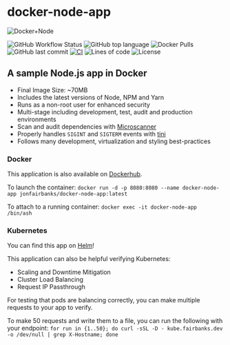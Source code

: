 # docker-node-app

![Docker+Node](https://raw.githubusercontent.com/jonfairbanks/docker-node-app/master/logo.jpg)

![GitHub Workflow Status](<https://img.shields.io/github/workflow/status/jonfairbanks/docker-node-app/Create%20Release(s)?label=Docker%20Build>)
![GitHub top language](https://img.shields.io/github/languages/top/jonfairbanks/docker-node-app.svg)
![Docker Pulls](https://img.shields.io/docker/pulls/jonfairbanks/docker-node-app.svg)
![GitHub last commit](https://img.shields.io/github/last-commit/jonfairbanks/docker-node-app.svg)
[![CI](https://github.com/jonfairbanks/docker-node-app/actions/workflows/ci.yaml/badge.svg)](https://github.com/jonfairbanks/docker-node-app/actions/workflows/ci.yaml)
![Lines of code](https://img.shields.io/tokei/lines/github/jonfairbanks/docker-node-app)
![License](https://img.shields.io/github/license/jonfairbanks/docker-node-app.svg?style=flat)

## A sample Node.js app in Docker

- Final Image Size: ~70MB
- Includes the latest versions of Node, NPM and Yarn
- Runs as a non-root user for enhanced security
- Multi-stage including development, test, audit and production environments
- Scan and audit dependencies with [Microscanner](https://www.aquasec.com/news/microscanner-new-free-image-vulnerability-scanner-for-developers/)
- Properly handles `SIGINT` and `SIGTERM` events with [tini](https://github.com/krallin/tini)
- Follows many development, virtualization and styling best-practices

### Docker

This application is also available on [Dockerhub](https://hub.docker.com/r/jonfairbanks/docker-node-app).

To launch the container:
`docker run -d -p 8080:8080 --name docker-node-app jonfairbanks/docker-node-app:latest`

To attach to a running container:
`docker exec -it docker-node-app /bin/ash`

### Kubernetes

You can find this app on [Helm](https://jonfairbanks.github.io/helm-charts/)!

This application can also be helpful verifying Kubernetes:

- Scaling and Downtime Mitigation
- Cluster Load Balancing
- Request IP Passthrough

For testing that pods are balancing correctly, you can make multiple requests to your app to verify.

To make 50 requests and write them to a file, you can run the following with your endpoint:
`for run in {1..50}; do curl -sSL -D - kube.fairbanks.dev -o /dev/null | grep X-Hostname; done`
